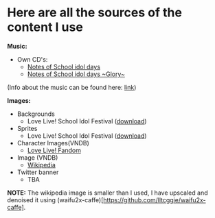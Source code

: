 # Here are all the sources of the content I use

**Music:**
* Own CD's:
  - [Notes of School idol days](https://vgmdb.net/album/37503)
  - [Notes of School idol days \~Glory\~](https://vgmdb.net/album/45327) 

(Info about the music can be found here: [link](https://github.com/GoldElysium/LLVN/blob/master/game/music/README.md))

**Images:**
* Backgrounds
  - Love Live! School Idol Festival ([download](http://kachagain.com/llsif/profile.php))
* Sprites
  - Love Live! School Idol Festival ([download](http://kachagain.com/llsif/story.php))
* Character Images(VNDB)
  - [Love Live! Fandom](https://love-live.fandom.com/wiki/Main_Page)
* Image (VNDB)
  - [Wikipedia](https://en.wikipedia.org/wiki/Love_Live!)
* Twitter banner
  - TBA

**NOTE:** The wikipedia image is smaller than I used, I have upscaled and denoised it using (waifu2x-caffe)[https://github.com/lltcggie/waifu2x-caffe].
